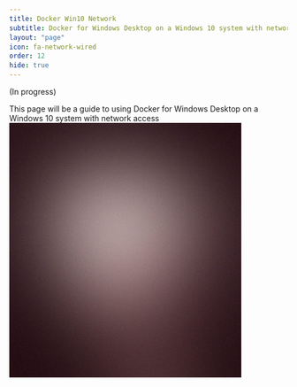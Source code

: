 ```yaml
---
title: Docker Win10 Network
subtitle: Docker for Windows Desktop on a Windows 10 system with network access
layout: "page"
icon: fa-network-wired
order: 12
hide: true
---
```


(In progress)

This page will be a guide to using Docker for Windows Desktop on a Windows 10 system with network access
![Testing Image Pathing](/assets/images/pic04.jpg "Some gradient maybe?")